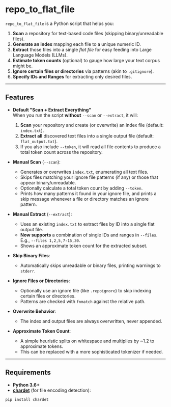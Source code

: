 # repo_to_flat_file

`repo_to_flat_file` is a Python script that helps you:

1. **Scan** a repository for text-based code files (skipping binary/unreadable files).
2. **Generate an index** mapping each file to a unique numeric ID.
3. **Extract** those files into a single *flat file* for easy feeding into Large Language Models (LLMs).
4. **Estimate token counts** (optional) to gauge how large your text corpus might be.
5. **Ignore certain files or directories** via patterns (akin to `.gitignore`).
6. **Specify IDs and Ranges** for extracting only desired files.

---

## Features

- **Default "Scan + Extract Everything"**  
  When you run the script **without** `--scan` or `--extract`, it will:
  1. **Scan** your repository and create (or overwrite) an index file (default: `index.txt`).
  2. **Extract** **all** discovered text files into a single output file (default: `flat_output.txt`).
  3. If you also include `--token`, it will read all file contents to produce a total token count across the repository.

- **Manual Scan** (`--scan`):
  - Generates or overwrites `index.txt`, enumerating all text files.  
  - Skips files matching your ignore file patterns (if any) or those that appear binary/unreadable.  
  - Optionally calculate a total token count by adding `--token`.
  - Prints how many patterns it found in your ignore file, and prints a skip message whenever a file or directory matches an ignore pattern.

- **Manual Extract** (`--extract`):
  - Uses an existing `index.txt` to extract files by ID into a single flat output file.  
  - **Now supports** a combination of single IDs and ranges in `--files`. E.g., `--files 1,2,5,7-15,30`.
  - Shows an approximate token count for the extracted subset.

- **Skip Binary Files**:
  - Automatically skips unreadable or binary files, printing warnings to `stderr`.

- **Ignore Files or Directories**:
  - Optionally use an ignore file (like `.repoignore`) to skip indexing certain files or directories.  
  - Patterns are checked with `fnmatch` against the relative path.

- **Overwrite Behavior**:
  - The index and output files are always overwritten, never appended.

- **Approximate Token Count**:
  - A simple heuristic splits on whitespace and multiplies by ~1.2 to approximate tokens.  
  - This can be replaced with a more sophisticated tokenizer if needed.

---

## Requirements

- **Python 3.6+**
- [**chardet**](https://pypi.org/project/chardet/) (for file encoding detection):

```bash
pip install chardet
